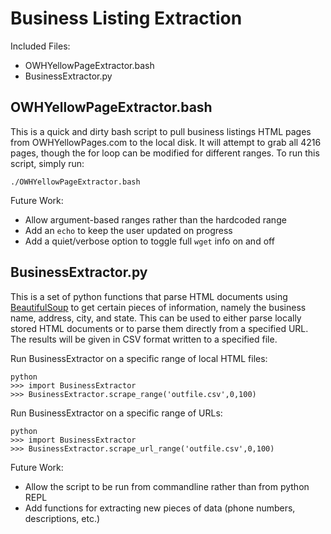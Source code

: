 Business Listing Extraction
===========================

Included Files:
* OWHYellowPageExtractor.bash
* BusinessExtractor.py

OWHYellowPageExtractor.bash
---------------------------
This is a quick and dirty bash script to pull business listings HTML pages
from OWHYellowPages.com to the local disk. It will attempt to grab all 4216
pages, though the for loop can be modified for different ranges. To run this
script, simply run:

    ./OWHYellowPageExtractor.bash

Future Work:
* Allow argument-based ranges rather than the hardcoded range
* Add an `echo` to keep the user updated on progress
* Add a quiet/verbose option to toggle full `wget` info on and off

BusinessExtractor.py
--------------------
This is a set of python functions that parse HTML documents using
<a href="http://www.crummy.com/software/BeautifulSoup/">BeautifulSoup</a>
to get certain pieces of information, namely the business name, address, city,
and state. This can be used to either parse locally stored HTML documents or
to parse them directly from a specified URL. The results will be given in CSV
format written to a specified file.

Run BusinessExtractor on a specific range of local HTML files:

    python
    >>> import BusinessExtractor
    >>> BusinessExtractor.scrape_range('outfile.csv',0,100)

Run BusinessExtractor on a specific range of URLs:

    python
    >>> import BusinessExtractor
    >>> BusinessExtractor.scrape_url_range('outfile.csv',0,100)

Future Work:
* Allow the script to be run from commandline rather than from python REPL
* Add functions for extracting new pieces of data (phone numbers, descriptions, etc.)

